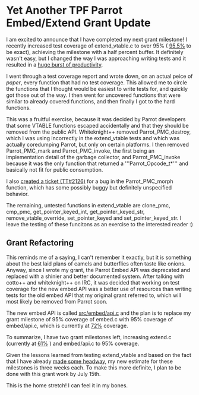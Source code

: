 # Yet Another TPF Parrot Embed/Extend Grant Update

I am excited to announce that I have completed my next grant milestone!  I
recently increased test coverage of extend_vtable.c to over 95% (
[95.5%](http://tapir2.ro.vutbr.cz/cover/latest-c_cover/src-extend_vtable-c.html) to be
exact), achieving the milestone with a half percent buffer. It definitely
wasn't easy, but I changed the way I was approaching writing tests and it
resulted in a [huge burst of
productivity](https://github.com/parrot/parrot/compare/5dd8c543ab...8c04cc3e66).

I went through a test coverage report and wrote down, on an actual peice of
*paper*, every function that had no test coverage. This allowed me to circle
the functions that I thought would be easiest to write tests for, and quickly
got those out of the way. I then went for uncovered functions that were similar
to already covered functions, and then finally I got to the hard functions.

This was a fruitful exercise, because it was decided by Parrot developers that
some VTABLE functions escaped accidentally and that they should be removed from the public API.
Whiteknight++ removed Parrot_PMC_destroy, which I was using incorrectly in the
extend_vtable tests and which was actually coredumping Parrot, but only on certain
platforms. I then removed Parrot_PMC_mark and Parrot_PMC_invoke, the first being
an implementation detail of the garbage collector, and Parrot_PMC_invoke because
it was the only function that returned a '''Parrot_Opcode_t*''' and basically
not fit for public consumption.

I also [created a ticket (TT#2126)](http://trac.parrot.org/parrot/ticket/2126)
for a bug in the Parrot_PMC_morph function, which
has some possibly buggy but definitely unspecified behavior.

The remaining, untested functions in extend_vtable are clone_pmc, cmp_pmc,
get_pointer_keyed_int, get_pointer_keyed_str, remove_vtable_override,
set_pointer_keyed and set_pointer_keyed_str. I leave the testing of these
funcitons as an exercise to the interested reader :)

## Grant Refactoring

This reminds me of a saying, I can't remember it exactly, but it is something
about the best laid plans of camels and butterflies often taste like onions.
Anyway, since I wrote my grant, the Parrot Embed API was deprecated and replaced
with a shinier and better documented system. After talking with cotto++ and
whiteknight++ on IRC, it was decided that working on test coverage for the new
embed API was a better use of resources than writing tests for the old embed
API that my original grant referred to, which will most likely be removed from
Parrot soon.

The new embed API is called [src/embed/api.c](https://github.com/parrot/parrot/blob/master/src/embed/api.c)
and the plan is to replace my grant milestone of 95% coverage of embed.c with 95% coverage
of embed/api.c, which is currently at [72%](http://tapir2.ro.vutbr.cz/cover/latest-c_cover/src-embed-api-c.html) coverage.

To summarize, I have two grant milestones left, increasing extend.c (currently
at [61%](http://tapir2.ro.vutbr.cz/cover/latest-c_cover/src-extend-c.html) )
and embed/api.c to 95% coverage.

Given the lessons learned from testing extend_vtable and based on the fact that
I have already [made some
headway](https://github.com/parrot/parrot/commit/b59b869c9dd6f51109aa41e495082e09844ba348),
my new estimate for these milestones is three weeks each. To make this more
definite, I plan to be done with this grant work by July 15th.

This is the home stretch! I can feel it in my bones.
